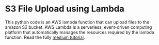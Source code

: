 # S3 File Upload using Lambda

This python code is an AWS lambda function that can upload files to the amazon S3 bucket. AWS Lambda is a serverless, event-driven computing platform that automatically manages the resources required by the lambda function. Read the fully [medium tutorial](https://medium.com/@anuradha.kadurugasyaya/csv-file-upload-to-s3-bucket-using-aws-lambda-b7eaf67235a1).
